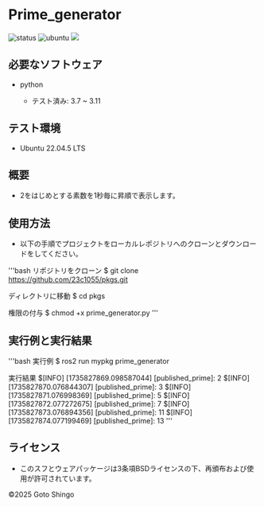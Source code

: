 # Prime_generator

![status](https://github.com/23c1055/task/actions/workflows/test.yml/badge.svg)
![ubuntu](https://img.shields.io/badge/Ubuntu_20.04-orange)
<img src="https://img.shields.io/badge/-Python-F9DC3E.svg?logo=python">

## 必要なソフトウェア
- python

    - テスト済み: 3.7 ~ 3.11

## テスト環境

 - Ubuntu 22.04.5 LTS

## 概要

- 2をはじめとする素数を1秒毎に昇順で表示します。

## 使用方法

- 以下の手順でプロジェクトをローカルレポジトリへのクローンとダウンロードをしてください。

'''bash
リポジトリをクローン
$ git clone https://github.com/23c1055/pkgs.git

ディレクトリに移動
$ cd pkgs

権限の付与
$ chmod +x prime_generator.py
'''



## 実行例と実行結果
'''bash
実行例
$ ros2 run mypkg prime_generator

実行結果
$[INFO] [1735827869.098587044] [published_prime]: 2
$[INFO] [1735827870.076844307] [published_prime]: 3
$[INFO] [1735827871.076998369] [published_prime]: 5
$[INFO] [1735827872.077272675] [published_prime]: 7
$[INFO] [1735827873.076894356] [published_prime]: 11
$[INFO] [1735827874.077199469] [published_prime]: 13
'''

## ライセンス

- このスフとウェアパッケージは3条項BSDライセンスの下、再頒布および使用が許可されています。

©2025 Goto Shingo

